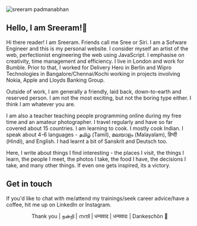 <img class="img img--left img--grow" loading="lazy" src="/posts/blog/sreeram.jpg" alt="sreeram padmanabhan" title="sreeram padmanabhan" />

## Hello, I am Sreeram!👋

Hi there reader! I am Sreeram. Friends call me Sree or Siri. I am a Sofware Engineer and this is my personal website. I consider myself an artist of the web, perfectionist engineering the web using JavaScript. I emphasise on creativity, time management and efficiency. I live in London and work for Bumble. Prior to that, I worked for Delivery Hero in Berlin and Wipro Technologies in Bangalore/Chennai/Kochi working in projects involving Nokia, Apple and Lloyds Banking Group.

Outside of work, I am generally a friendly, laid back, down-to-earth and reserved person. I am not the most exciting, but not the boring type either. I think I am whatever you are.

I am also a teacher teaching people programming online during my free time and an amateur photographer. I travel regularly and have so far covered about 15 countries. I am learning to cook. I mostly cook Indian. I speak about 4-6 languages - தமிழ் (Tamil), മലയാളം (Malayalam), हिन्दी (Hindi), and English. I had learnt a bit of Sanskrit and Deutsch too.

Here, I write about things I find interesting - the places I visit, the things I learn, the people I meet, the photos I take, the food I have, the decisions I take, and many other things. If even one gets inspired, its a victory.

## Get in touch

If you'd like to chat with me/attend my trainings/seek career advice/have a coffee, hit me up on LinkedIn or Instagram.

<p align='center'>Thank you | நன்றி | നന്ദി | धन्यवाद | धन्यवादः | Dankeschön 🙏</p>
